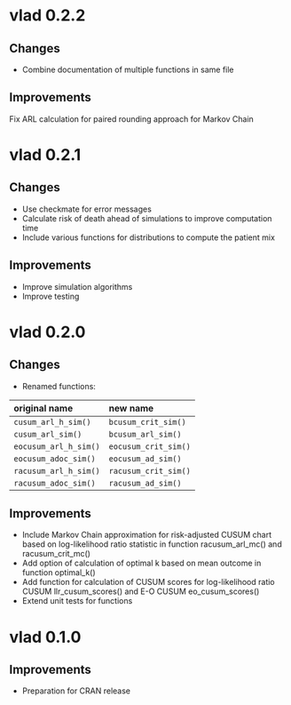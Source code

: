 # vlad 0.2.2
## Changes
* Combine documentation of multiple functions in same file

## Improvements
Fix ARL calculation for paired rounding approach for Markov Chain

# vlad 0.2.1
## Changes
* Use checkmate for error messages
* Calculate risk of death ahead of simulations to improve computation time
* Include various functions for distributions to compute the patient mix

## Improvements
* Improve simulation algorithms
* Improve testing

# vlad 0.2.0
## Changes
* Renamed functions:

original name         | new name
:---------------------|:-------------------
`cusum_arl_h_sim()`   | `bcusum_crit_sim()` 
`cusum_arl_sim()`     | `bcusum_arl_sim()`
`eocusum_arl_h_sim()` | `eocusum_crit_sim()`
`eocusum_adoc_sim()`  | `eocusum_ad_sim()`
`racusum_arl_h_sim()` | `racusum_crit_sim()`
`racusum_adoc_sim()`  | `racusum_ad_sim()`

## Improvements
* Include Markov Chain approximation for risk-adjusted CUSUM chart based on log-likelihood ratio statistic in function racusum_arl_mc() and racusum_crit_mc()
* Add option of calculation of optimal k based on mean outcome in function optimal_k()
* Add function for calculation of CUSUM scores for log-likelihood ratio CUSUM llr_cusum_scores()
and E-O CUSUM eo_cusum_scores()
* Extend unit tests for functions

# vlad 0.1.0
## Improvements
* Preparation for CRAN release
